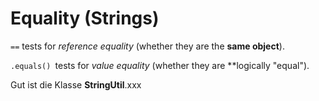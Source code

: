 Equality (Strings)
==================

`==` tests for *reference equality* (whether they are the **same object**).

`.equals() `tests for *value equality* (whether they are **logically "equal").

Gut ist die Klasse **StringUtil**.xxx